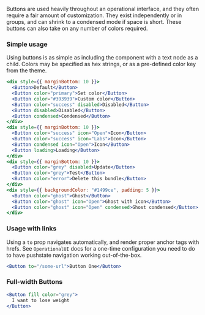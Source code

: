 Buttons are used heavily throughout an operational interface, and they often require a fair amount of customization. They exist independently or in groups, and can shrink to a condensed mode if space is short. These buttons can also take on any number of colors required.

### Simple usage

Using buttons is as simple as including the component with a text node as a child. Colors may be specified as hex strings, or as a pre-defined color key from the theme.

```jsx
<div style={{ marginBottom: 10 }}>
  <Button>Default</Button>
  <Button color="primary">Set color</Button>
  <Button color="#393939">Custom color</Button>
  <Button color="success" disabled>Disabled</Button>
  <Button disabled>Disabled</Button>
  <Button condensed>Condensed</Button>
</div>
<div style={{ marginBottom: 10 }}>
  <Button color="success" icon="Open">Icon</Button>
  <Button color="success" icon="Labs">Icon</Button>
  <Button condensed icon="Open">Icon</Button>
  <Button loading>Loading</Button>
</div>
<div style={{ marginBottom: 10 }}>
  <Button color="grey" disabled>Update</Button>
  <Button color="grey">Test</Button>
  <Button color="error">Delete this bundle</Button>
</div>
<div style={{ backgroundColor: "#1499ce", padding: 5 }}>
  <Button color="ghost">Ghost</Button>
  <Button color="ghost" icon="Open">Ghost with icon</Button>
  <Button color="ghost" icon="Open" condensed>Ghost condensed</Button>
</div>
```

### Usage with links

Using a `to` prop navigates automatically, and render proper anchor tags with hrefs. See `OperationalUI` docs for a one-time configuration you need to do to have pushstate navigation working out-of-the-box.

```jsx
<Button to="/some-url">Button One</Button>
```

### Full-width Buttons

```jsx
<Button fill color="grey">
  I want to lose weight
</Button>
```
